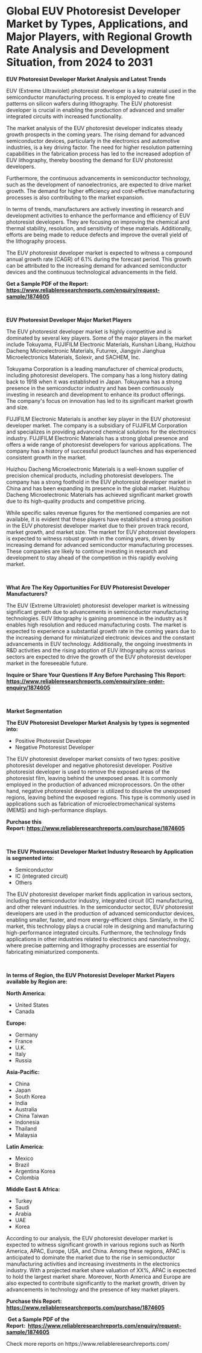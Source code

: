 <p><h1>Global EUV Photoresist Developer Market by Types, Applications, and Major Players, with Regional Growth Rate Analysis and Development Situation, from 2024 to 2031</h1></p><p><strong>EUV Photoresist Developer Market Analysis and Latest Trends</strong></p>
<p><p>EUV (Extreme Ultraviolet) photoresist developer is a key material used in the semiconductor manufacturing process. It is employed to create fine patterns on silicon wafers during lithography. The EUV photoresist developer is crucial in enabling the production of advanced and smaller integrated circuits with increased functionality.</p><p>The market analysis of the EUV photoresist developer indicates steady growth prospects in the coming years. The rising demand for advanced semiconductor devices, particularly in the electronics and automotive industries, is a key driving factor. The need for higher resolution patterning capabilities in the fabrication process has led to the increased adoption of EUV lithography, thereby boosting the demand for EUV photoresist developers.</p><p>Furthermore, the continuous advancements in semiconductor technology, such as the development of nanoelectronics, are expected to drive market growth. The demand for higher efficiency and cost-effective manufacturing processes is also contributing to the market expansion.</p><p>In terms of trends, manufacturers are actively investing in research and development activities to enhance the performance and efficiency of EUV photoresist developers. They are focusing on improving the chemical and thermal stability, resolution, and sensitivity of these materials. Additionally, efforts are being made to reduce defects and improve the overall yield of the lithography process.</p><p>The EUV photoresist developer market is expected to witness a compound annual growth rate (CAGR) of 6.1% during the forecast period. This growth can be attributed to the increasing demand for advanced semiconductor devices and the continuous technological advancements in the field.</p></p>
<p><strong>Get a Sample PDF of the Report:&nbsp; <a href="https://www.reliableresearchreports.com/enquiry/request-sample/1874605">https://www.reliableresearchreports.com/enquiry/request-sample/1874605</a></strong></p>
<p>&nbsp;</p>
<p><strong>EUV Photoresist Developer Major Market Players</strong></p>
<p><p>The EUV photoresist developer market is highly competitive and is dominated by several key players. Some of the major players in the market include Tokuyama, FUJIFILM Electronic Materials, Kunshan Libang, Huizhou Dacheng Microelectronic Materials, Futurrex, Jiangyin Jianghua Microelectronics Materials, Solexir, and SACHEM, Inc.</p><p>Tokuyama Corporation is a leading manufacturer of chemical products, including photoresist developers. The company has a long history dating back to 1918 when it was established in Japan. Tokuyama has a strong presence in the semiconductor industry and has been continuously investing in research and development to enhance its product offerings. The company's focus on innovation has led to its significant market growth and size.</p><p>FUJIFILM Electronic Materials is another key player in the EUV photoresist developer market. The company is a subsidiary of FUJIFILM Corporation and specializes in providing advanced chemical solutions for the electronics industry. FUJIFILM Electronic Materials has a strong global presence and offers a wide range of photoresist developers for various applications. The company has a history of successful product launches and has experienced consistent growth in the market.</p><p>Huizhou Dacheng Microelectronic Materials is a well-known supplier of precision chemical products, including photoresist developers. The company has a strong foothold in the EUV photoresist developer market in China and has been expanding its presence in the global market. Huizhou Dacheng Microelectronic Materials has achieved significant market growth due to its high-quality products and competitive pricing.</p><p>While specific sales revenue figures for the mentioned companies are not available, it is evident that these players have established a strong position in the EUV photoresist developer market due to their proven track record, market growth, and market size. The market for EUV photoresist developers is expected to witness robust growth in the coming years, driven by increasing demand for advanced semiconductor manufacturing processes. These companies are likely to continue investing in research and development to stay ahead of the competition in this rapidly evolving market.</p></p>
<p>&nbsp;</p>
<p><strong>What Are The Key Opportunities For EUV Photoresist Developer Manufacturers?</strong></p>
<p><p>The EUV (Extreme Ultraviolet) photoresist developer market is witnessing significant growth due to advancements in semiconductor manufacturing technologies. EUV lithography is gaining prominence in the industry as it enables high resolution and reduced manufacturing costs. The market is expected to experience a substantial growth rate in the coming years due to the increasing demand for miniaturized electronic devices and the constant advancements in EUV technology. Additionally, the ongoing investments in R&D activities and the rising adoption of EUV lithography across various sectors are expected to drive the growth of the EUV photoresist developer market in the foreseeable future.</p></p>
<p><strong>Inquire or Share Your Questions If Any Before Purchasing This Report: <a href="https://www.reliableresearchreports.com/enquiry/pre-order-enquiry/1874605">https://www.reliableresearchreports.com/enquiry/pre-order-enquiry/1874605</a></strong></p>
<p>&nbsp;</p>
<p><strong>Market Segmentation</strong></p>
<p><strong>The EUV Photoresist Developer Market Analysis by types is segmented into:</strong></p>
<p><ul><li>Positive Photoresist Developer</li><li>Negative Photoresist Developer</li></ul></p>
<p><p>The EUV photoresist developer market consists of two types: positive photoresist developer and negative photoresist developer. Positive photoresist developer is used to remove the exposed areas of the photoresist film, leaving behind the unexposed areas. It is commonly employed in the production of advanced microprocessors. On the other hand, negative photoresist developer is utilized to dissolve the unexposed regions, leaving behind the exposed regions. This type is commonly used in applications such as fabrication of microelectromechanical systems (MEMS) and high-performance displays.</p></p>
<p><strong>Purchase this Report:&nbsp;<a href="https://www.reliableresearchreports.com/purchase/1874605">https://www.reliableresearchreports.com/purchase/1874605</a></strong></p>
<p>&nbsp;</p>
<p><strong>The EUV Photoresist Developer Market Industry Research by Application is segmented into:</strong></p>
<p><ul><li>Semiconductor</li><li>IC (integrated circuit)</li><li>Others</li></ul></p>
<p><p>The EUV photoresist developer market finds application in various sectors, including the semiconductor industry, integrated circuit (IC) manufacturing, and other relevant industries. In the semiconductor sector, EUV photoresist developers are used in the production of advanced semiconductor devices, enabling smaller, faster, and more energy-efficient chips. Similarly, in the IC market, this technology plays a crucial role in designing and manufacturing high-performance integrated circuits. Furthermore, the technology finds applications in other industries related to electronics and nanotechnology, where precise patterning and lithography processes are essential for fabricating miniaturized components.</p></p>
<p>&nbsp;</p>
<p><strong>In terms of Region, the EUV Photoresist Developer Market Players available by Region are:</strong></p>
<p>
    <p> <strong> North America: </strong>
        <ul>
            <li>United States</li>
            <li>Canada</li>
        </ul>
        </p> 
    <p> <strong> Europe: </strong>
        <ul>
            <li>Germany</li>
            <li>France</li>
            <li>U.K.</li>
            <li>Italy</li>
            <li>Russia</li>
        </ul>
        </p> 
    <p> <strong> Asia-Pacific: </strong>
        <ul>
            <li>China</li>
            <li>Japan</li>
            <li>South Korea</li>
            <li>India</li>
            <li>Australia</li>
            <li>China Taiwan</li>
            <li>Indonesia</li>
            <li>Thailand</li>
            <li>Malaysia</li>
        </ul>
        </p> 
    <p> <strong> Latin America: </strong>
        <ul>
            <li>Mexico</li>
            <li>Brazil</li>
            <li>Argentina Korea</li>
            <li>Colombia</li>
        </ul>
        </p> 
    <p> <strong> Middle East & Africa: </strong>
        <ul>
            <li>Turkey</li>
            <li>Saudi</li>
            <li>Arabia</li>
            <li>UAE</li>
            <li>Korea</li>
        </ul>
    </p>
    </p>
<p><p>According to our analysis, the EUV photoresist developer market is expected to witness significant growth in various regions such as North America, APAC, Europe, USA, and China. Among these regions, APAC is anticipated to dominate the market due to the rise in semiconductor manufacturing activities and increasing investments in the electronics industry. With a projected market share valuation of XX%, APAC is expected to hold the largest market share. Moreover, North America and Europe are also expected to contribute significantly to the market growth, driven by advancements in technology and the presence of key market players.</p></p>
<p><strong>Purchase this Report: <a href="https://www.reliableresearchreports.com/purchase/1874605">https://www.reliableresearchreports.com/purchase/1874605</a></strong></p>
<p>&nbsp;<strong>Get a Sample PDF of the Report:&nbsp;&nbsp;<a href="https://www.reliableresearchreports.com/enquiry/request-sample/1874605">https://www.reliableresearchreports.com/enquiry/request-sample/1874605</a></strong></p>
<p><strong></strong></p>
<p>Check more reports on https://www.reliableresearchreports.com/</p>